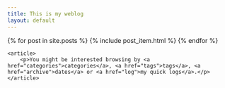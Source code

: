 ```yaml
---
title: This is my weblog
layout: default
---
```


<section>
	<article class="excerpt">
		{% for post in site.posts %}
        {% include post_item.html %}
        {% endfor %}
	</article>

	<article>
		<p>You might be interested browsing by <a href="categories">categories</a>, <a href="tags">tags</a>, <a href="archive">dates</a> or <a href="log">my quick logs</a>.</p>
	</article>
</section>

